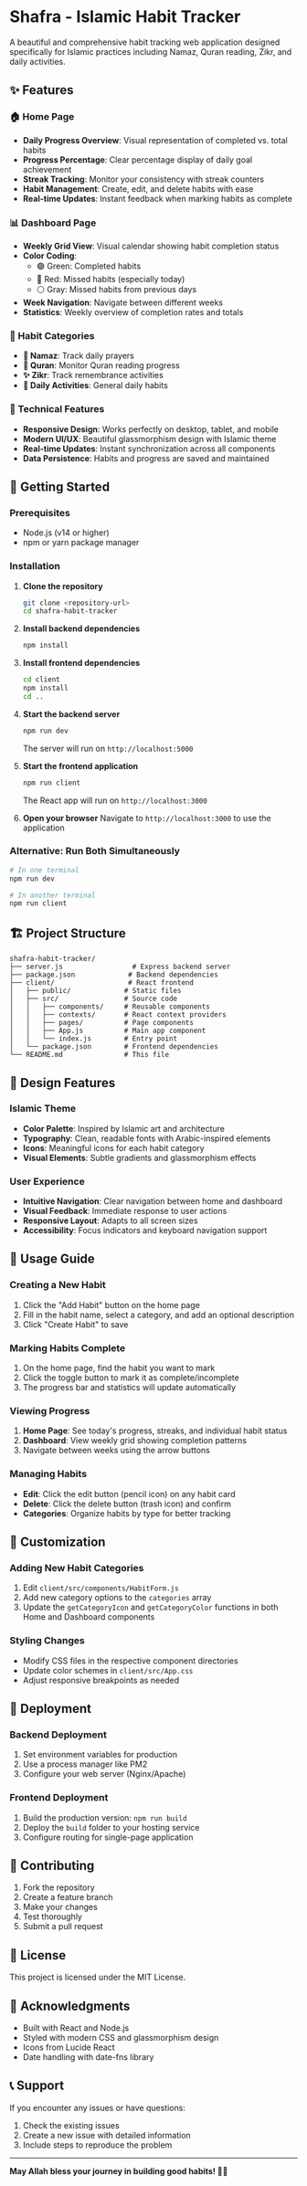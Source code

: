 # Shafra - Islamic Habit Tracker

A beautiful and comprehensive habit tracking web application designed specifically for Islamic practices including Namaz, Quran reading, Zikr, and daily activities.

## ✨ Features

### 🏠 Home Page
- **Daily Progress Overview**: Visual representation of completed vs. total habits
- **Progress Percentage**: Clear percentage display of daily goal achievement
- **Streak Tracking**: Monitor your consistency with streak counters
- **Habit Management**: Create, edit, and delete habits with ease
- **Real-time Updates**: Instant feedback when marking habits as complete

### 📊 Dashboard Page
- **Weekly Grid View**: Visual calendar showing habit completion status
- **Color Coding**: 
  - 🟢 Green: Completed habits
  - 🔴 Red: Missed habits (especially today)
  - ⚪ Gray: Missed habits from previous days
- **Week Navigation**: Navigate between different weeks
- **Statistics**: Weekly overview of completion rates and totals

### 🎯 Habit Categories
- **🕌 Namaz**: Track daily prayers
- **📖 Quran**: Monitor Quran reading progress
- **✨ Zikr**: Track remembrance activities
- **📝 Daily Activities**: General daily habits

### 🔧 Technical Features
- **Responsive Design**: Works perfectly on desktop, tablet, and mobile
- **Modern UI/UX**: Beautiful glassmorphism design with Islamic theme
- **Real-time Updates**: Instant synchronization across all components
- **Data Persistence**: Habits and progress are saved and maintained

## 🚀 Getting Started

### Prerequisites
- Node.js (v14 or higher)
- npm or yarn package manager

### Installation

1. **Clone the repository**
   ```bash
   git clone <repository-url>
   cd shafra-habit-tracker
   ```

2. **Install backend dependencies**
   ```bash
   npm install
   ```

3. **Install frontend dependencies**
   ```bash
   cd client
   npm install
   cd ..
   ```

4. **Start the backend server**
   ```bash
   npm run dev
   ```
   The server will run on `http://localhost:5000`

5. **Start the frontend application**
   ```bash
   npm run client
   ```
   The React app will run on `http://localhost:3000`

6. **Open your browser**
   Navigate to `http://localhost:3000` to use the application

### Alternative: Run Both Simultaneously
```bash
# In one terminal
npm run dev

# In another terminal
npm run client
```

## 🏗️ Project Structure

```
shafra-habit-tracker/
├── server.js                 # Express backend server
├── package.json             # Backend dependencies
├── client/                  # React frontend
│   ├── public/             # Static files
│   ├── src/                # Source code
│   │   ├── components/     # Reusable components
│   │   ├── contexts/       # React context providers
│   │   ├── pages/          # Page components
│   │   ├── App.js          # Main app component
│   │   └── index.js        # Entry point
│   └── package.json        # Frontend dependencies
└── README.md               # This file
```

## 🎨 Design Features

### Islamic Theme
- **Color Palette**: Inspired by Islamic art and architecture
- **Typography**: Clean, readable fonts with Arabic-inspired elements
- **Icons**: Meaningful icons for each habit category
- **Visual Elements**: Subtle gradients and glassmorphism effects

### User Experience
- **Intuitive Navigation**: Clear navigation between home and dashboard
- **Visual Feedback**: Immediate response to user actions
- **Responsive Layout**: Adapts to all screen sizes
- **Accessibility**: Focus indicators and keyboard navigation support

## 📱 Usage Guide

### Creating a New Habit
1. Click the "Add Habit" button on the home page
2. Fill in the habit name, select a category, and add an optional description
3. Click "Create Habit" to save

### Marking Habits Complete
1. On the home page, find the habit you want to mark
2. Click the toggle button to mark it as complete/incomplete
3. The progress bar and statistics will update automatically

### Viewing Progress
1. **Home Page**: See today's progress, streaks, and individual habit status
2. **Dashboard**: View weekly grid showing completion patterns
3. Navigate between weeks using the arrow buttons

### Managing Habits
- **Edit**: Click the edit button (pencil icon) on any habit card
- **Delete**: Click the delete button (trash icon) and confirm
- **Categories**: Organize habits by type for better tracking

## 🔧 Customization

### Adding New Habit Categories
1. Edit `client/src/components/HabitForm.js`
2. Add new category options to the `categories` array
3. Update the `getCategoryIcon` and `getCategoryColor` functions in both Home and Dashboard components

### Styling Changes
- Modify CSS files in the respective component directories
- Update color schemes in `client/src/App.css`
- Adjust responsive breakpoints as needed

## 🚀 Deployment

### Backend Deployment
1. Set environment variables for production
2. Use a process manager like PM2
3. Configure your web server (Nginx/Apache)

### Frontend Deployment
1. Build the production version: `npm run build`
2. Deploy the `build` folder to your hosting service
3. Configure routing for single-page application

## 🤝 Contributing

1. Fork the repository
2. Create a feature branch
3. Make your changes
4. Test thoroughly
5. Submit a pull request

## 📄 License

This project is licensed under the MIT License.

## 🙏 Acknowledgments

- Built with React and Node.js
- Styled with modern CSS and glassmorphism design
- Icons from Lucide React
- Date handling with date-fns library

## 📞 Support

If you encounter any issues or have questions:
1. Check the existing issues
2. Create a new issue with detailed information
3. Include steps to reproduce the problem

---

**May Allah bless your journey in building good habits! 🌙✨**
